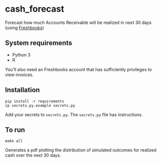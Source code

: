 # cash_forecast
Forecast how much Accounts Receivable will be realized in next 30 days (using [Freshbooks](https://www.freshbooks.com/))

## System requirements
- Python 3
- R

You'll also need an Freshbooks account that has sufficiently privileges to view invoices.

## Installation
```
pip install -r requirements
cp secrets.py.example secrets.py
```

Add your secrets to `secrets.py`. The `secrets.py` file has instructions.

## To run
```
make all
```

Generates a pdf plotting the distribution of simulated outcomes for realized cash over the next 30 days.
